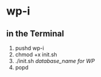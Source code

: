 # wp-i

## in the Terminal

1) pushd wp-i
2) chmod +x init.sh
3) ./init.sh *database_name for WP*
4) popd
   

